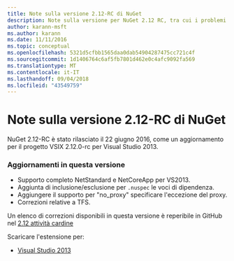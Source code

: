 ```yaml
---
title: Note sulla versione 2.12-RC di NuGet
description: Note sulla versione per NuGet 2.12 RC, tra cui i problemi noti, correzioni di bug, funzionalità aggiunte e dcr.
author: karann-msft
ms.author: karann
ms.date: 11/11/2016
ms.topic: conceptual
ms.openlocfilehash: 5321d5cfbb1565daa0dab54904287475cc721c4f
ms.sourcegitcommit: 1d1406764c6af5fb7801d462e0c4afc9092fa569
ms.translationtype: MT
ms.contentlocale: it-IT
ms.lasthandoff: 09/04/2018
ms.locfileid: "43549759"
---
```

# <a name="nuget-212-rc-release-notes"></a>Note sulla versione 2.12-RC di NuGet

NuGet 2.12-RC è stato rilasciato il 22 giugno 2016, come un aggiornamento per il progetto VSIX 2.12.0-rc per Visual Studio 2013.

### <a name="updates-in-this-release"></a>Aggiornamenti in questa versione

* Supporto completo NetStandard e NetCoreApp per VS2013.
* Aggiunta di inclusione/esclusione per `.nuspec` le voci di dipendenza.
* Aggiungere il supporto per "no_proxy" specificare l'eccezione del proxy.
* Correzioni relative a TFS.

Un elenco di correzioni disponibili in questa versione è reperibile in GitHub nel [2.12 attività cardine](https://github.com/NuGet/Home/issues?q=milestone%3A2.12+is%3Aclosed)

Scaricare l'estensione per:

* [Visual Studio 2013](https://dist.nuget.org/visualstudio-2013-vsix/v2.12.0-rc/NuGet.Tools.vsix)
